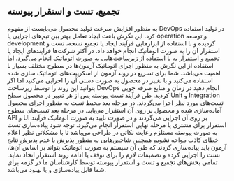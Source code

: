 ## تجمیع، تست و استقرار پیوسته
به منظور افزایش سرعت تولید محصول می‌بایست از مفهوم DevOps در تولید استفاده کرد. این نگرش باعث ایجاد تعامل بهتر بین تیم‌های اجرایی یا operation و توسعه development‌ گردیده و با استفاده از ابزارهایی فرآیند ایجاد یا تجمیع نسخه، تست و استقرار آن را به صورت اتوماتیک انجام خواهد داد.
در اکثر شرکت‌ها فرآیندهای ایجاد یا تجمیع و استقرار به با استفاده از زیرساخت‌هایی به صورت اتوماتیک انجام می‌گیرد. اما استفاده از این نگرش به منظور اجرای اتوماتیک آزمون‌ها در سطوح مختلف بسیار با اهمیت می‌باشد. شما برای تسریع در روند آزمون از اسکریپت‌های اتوماتیک سازی ‌شده استفاده می‌کنید و با تغییر در محصول به صورت دستی آن را اجرایی می‌کنید اما اگر بتوانید این روند را توسط زیرساخت DevOps‌ انجام دهید در زمان و منابع صرفه جویی کردید.
طی فرآیند تست پیوسته پس از هر تغییر در محصول سطح Unit و Integration تست‌های مورد نظر اجرا می‌گردند. در مرحله بعد محیط تست به منظور اجرای محصول آماده‌سازی شده و محصول بر روی آن استقرار می‌یابد. در مرحله بعد تست‌های سطوح API و UI بر روی آن اجرایی می‌گردند و در صورت تایید به صورت اتوماتیک فرآیند استقرار برای مشتری یا مرحله نهایی استقرار انجام ‌می‌گیرد.
توجه شود پیاده‌سازی تست به صورت پیوسته مستلزم رعایت نکاتی در طراحی می‌باشد تا با مشکلاتی نظیر اعلام خطای کاذب مواجه نشویم همچنین شاخص‌هایی به منظور پذیرش یا عدم پذیرش نتایج آزمون باید پیاده‌سازی گردند که طی آن سیستم به صورت اتوماتیک بتواند بر اساس آن‌‌ها، تست را اجرایی کرده و تصمیمات لازم را برای توقف یا ادامه روند استقرار اتخاذ نماید.
تمامی بخش‌های تجمیع و تست و استقرار پیوسته توسط کارشناسان ما در گزمه برای شما قابل پیاده‌سازی و یا بهبود می‌باشد.
